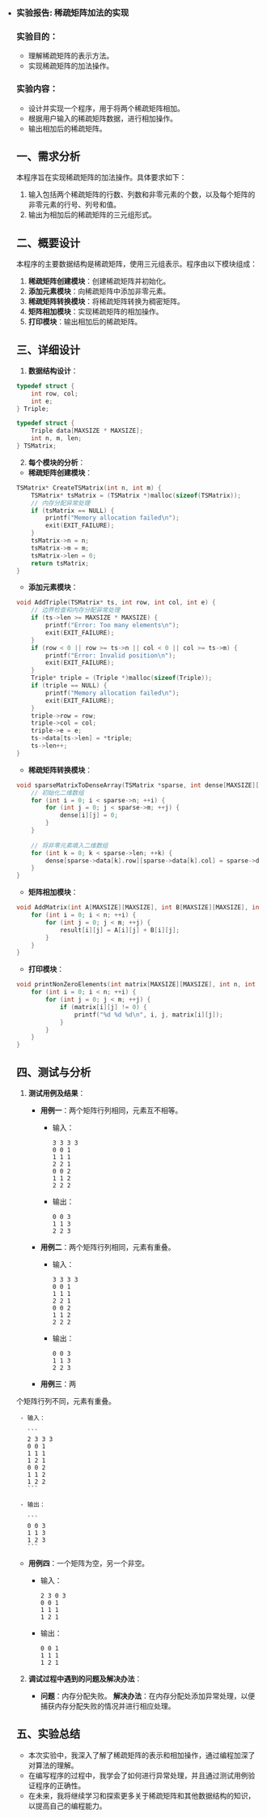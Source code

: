 - ### 实验报告: 稀疏矩阵加法的实现

  ### 实验目的：

  - 理解稀疏矩阵的表示方法。
  - 实现稀疏矩阵的加法操作。

  ### 实验内容：

  - 设计并实现一个程序，用于将两个稀疏矩阵相加。
  - 根据用户输入的稀疏矩阵数据，进行相加操作。
  - 输出相加后的稀疏矩阵。

  ## 一、需求分析

  本程序旨在实现稀疏矩阵的加法操作。具体要求如下：

  1. 输入包括两个稀疏矩阵的行数、列数和非零元素的个数，以及每个矩阵的非零元素的行号、列号和值。
  2. 输出为相加后的稀疏矩阵的三元组形式。

  ## 二、概要设计

  本程序的主要数据结构是稀疏矩阵，使用三元组表示。程序由以下模块组成：

  1. **稀疏矩阵创建模块**：创建稀疏矩阵并初始化。
  2. **添加元素模块**：向稀疏矩阵中添加非零元素。
  3. **稀疏矩阵转换模块**：将稀疏矩阵转换为稠密矩阵。
  4. **矩阵相加模块**：实现稀疏矩阵的相加操作。
  5. **打印模块**：输出相加后的稀疏矩阵。

  ## 三、详细设计

  1. **数据结构设计**：

  ```c
  typedef struct {
      int row, col;
      int e;
  } Triple;
  
  typedef struct {
      Triple data[MAXSIZE * MAXSIZE];
      int n, m, len;
  } TSMatrix;
  ```

  2. **每个模块的分析**：

  - **稀疏矩阵创建模块**：

  ```c
  TSMatrix* CreateTSMatrix(int n, int m) {
      TSMatrix* tsMatrix = (TSMatrix *)malloc(sizeof(TSMatrix));
      // 内存分配异常处理
      if (tsMatrix == NULL) {
          printf("Memory allocation failed\n");
          exit(EXIT_FAILURE);
      }
      tsMatrix->n = n;
      tsMatrix->m = m;
      tsMatrix->len = 0;
      return tsMatrix;
  }
  ```

  - **添加元素模块**：

  ```c
  void AddTriple(TSMatrix* ts, int row, int col, int e) {
      // 边界检查和内存分配异常处理
      if (ts->len >= MAXSIZE * MAXSIZE) {
          printf("Error: Too many elements\n");
          exit(EXIT_FAILURE);
      }
      if (row < 0 || row >= ts->n || col < 0 || col >= ts->m) {
          printf("Error: Invalid position\n");
          exit(EXIT_FAILURE);
      }
      Triple* triple = (Triple *)malloc(sizeof(Triple));
      if (triple == NULL) {
          printf("Memory allocation failed\n");
          exit(EXIT_FAILURE);
      }
      triple->row = row;
      triple->col = col;
      triple->e = e;
      ts->data[ts->len] = *triple;
      ts->len++;
  }
  ```

  - **稀疏矩阵转换模块**：

  ```c
  void sparseMatrixToDenseArray(TSMatrix *sparse, int dense[MAXSIZE][MAXSIZE]) {
      // 初始化二维数组
      for (int i = 0; i < sparse->n; ++i) {
          for (int j = 0; j < sparse->m; ++j) {
              dense[i][j] = 0;
          }
      }
      
      // 将非零元素填入二维数组
      for (int k = 0; k < sparse->len; ++k) {
          dense[sparse->data[k].row][sparse->data[k].col] = sparse->data[k].e;
      }
  }
  ```

  - **矩阵相加模块**：

  ```c
  void AddMatrix(int A[MAXSIZE][MAXSIZE], int B[MAXSIZE][MAXSIZE], int n, int m, int result[MAXSIZE][MAXSIZE]) {
      for (int i = 0; i < n; ++i) {
          for (int j = 0; j < m; ++j) {
              result[i][j] = A[i][j] + B[i][j];
          }
      }
  }
  ```

  - **打印模块**：

  ```c
  void printNonZeroElements(int matrix[MAXSIZE][MAXSIZE], int n, int m) {
      for (int i = 0; i < n; ++i) {
          for (int j = 0; j < m; ++j) {
              if (matrix[i][j] != 0) {
                  printf("%d %d %d\n", i, j, matrix[i][j]);
              }
          }
      }
  }
  ```

  ## 四、测试与分析

  1. **测试用例及结果**：

     - **用例一**：两个矩阵行列相同，元素互不相等。

       - 输入：

         ```
         3 3 3 3
         0 0 1
         1 1 1
         2 2 1
         0 0 2
         1 1 2
         2 2 2
         ```

       - 输出：

         ```
         0 0 3
         1 1 3
         2 2 3
         ```

     - **用例二**：两个矩阵行列相同，元素有重叠。

       - 输入：

         ```
         3 3 3 3
         0 0 1
         1 1 1
         2 2 1
         0 0 2
         1 1 2
         2 2 2
         ```

       - 输出：

         ```
         0 0 3
         1 1 3
         2 2 3
         ```

     - **用例三**：两

  个矩阵行列不同，元素有重叠。

       - 输入：
      
         ```
         2 3 3 3
         0 0 1
         1 1 1
         1 2 1
         0 0 2
         1 1 2
         1 2 2
         ```
      
       - 输出：
      
         ```
         0 0 3
         1 1 3
         1 2 3
         ```

     - **用例四**：一个矩阵为空，另一个非空。

       - 输入：

         ```
         2 3 0 3
         0 0 1
         1 1 1
         1 2 1
         ```

       - 输出：

         ```
         0 0 1
         1 1 1
         1 2 1
         ```

  2. **调试过程中遇到的问题及解决办法**：

     - **问题**：内存分配失败。
       **解决办法**：在内存分配处添加异常处理，以便捕获内存分配失败的情况并进行相应处理。

  ## 五、实验总结

  - 本次实验中，我深入了解了稀疏矩阵的表示和相加操作，通过编程加深了对算法的理解。
  - 在编写程序的过程中，我学会了如何进行异常处理，并且通过测试用例验证程序的正确性。
  - 在未来，我将继续学习和探索更多关于稀疏矩阵和其他数据结构的知识，以提高自己的编程能力。